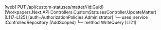 [web] PUT /api/custom-statuses/matter/{id:Guid}  (Workpapers.Next.API.Controllers.CustomStatusesController.UpdateMatter)  [L117–L125] [auth=AuthorizationPolicies.Administrator]
  └─ uses_service IControlledRepository<MatterStatus> (AddScoped)
    └─ method WriteQuery [L121]

